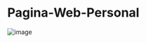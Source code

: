 ﻿# Pagina-Web-Personal
![image](https://github.com/JuanM-DS/Pagina-Web-Personal/assets/134169700/3e18f709-0198-40a1-8646-a1118247b6b5)
